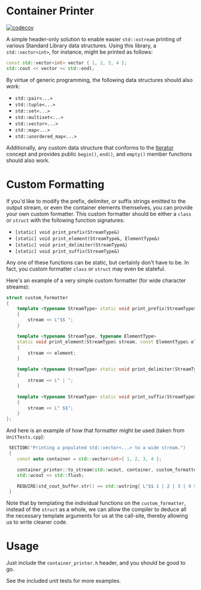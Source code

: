 # Container Printer

[![codecov](https://codecov.io/gh/TimSevereijns/ContainerPrinter/branch/master/graph/badge.svg?token=zGutJl938m)](https://codecov.io/gh/TimSevereijns/ContainerPrinter)

A simple header-only solution to enable easier `std::ostream` printing of various Standard Library data structures. Using this library, a `std::vector<int>`, for instance, might be printed as follows:

```C++
const std::vector<int> vector { 1, 2, 3, 4 };
std::cout << vector << std::endl;
```

By virtue of generic programming, the following data structures should also work:

* `std::pair<...>`
* `std::tuple<...>`
* `std::set<...>`
* `std::multiset<...>`
* `std::vector<...>`
* `std::map<...>`
* `std::unordered_map<...>`

Additionally, any custom data structure that conforms to the [Iterator](http://en.cppreference.com/w/cpp/concept/Iterator) concept and provides public `begin()`, `end()`, and `empty()` member functions should also work.

# Custom Formatting

If you'd like to modify the prefix, delimiter, or suffix strings emitted to the output stream, or even the container elements themselves, you can provide your own custom formatter. This custom formatter should be either a `class` or `struct` with the following function signatures:

* `[static] void print_prefix(StreamType&)`
* `[static] void print_element(StreamType&, ElementType&)`
* `[static] void print_delimiter(StreamType&)`
* `[static] void print_suffix(StreamType&)`

Any one of these functions can be static, but certainly don't have to be. In fact, you custom formatter `class` or `struct` may even be stateful.

Here's an example of a very simple custom formatter (for wide character streams):

```C++
struct custom_formatter
{
    template <typename StreamType> static void print_prefix(StreamType& stream) noexcept
    {
        stream << L"$$ ";
    }

    template <typename StreamType, typename ElementType>
    static void print_element(StreamType& stream, const ElementType& element) noexcept
    {
        stream << element;
    }

    template <typename StreamType> static void print_delimiter(StreamType& stream) noexcept
    {
        stream << L" | ";
    }

    template <typename StreamType> static void print_suffix(StreamType& stream) noexcept
    {
        stream << L" $$";
    }
};
```
And here is an example of how that formatter might be used (taken from `UnitTests.cpp`):

```C++
 SECTION("Printing a populated std::vector<...> to a wide stream.")
 {
    const auto container = std::vector<int>{ 1, 2, 3, 4 };

    container_printer::to_stream(std::wcout, container, custom_formatter{ });
    std::wcout << std::flush;

    REQUIRE(std_cout_buffer.str() == std::wstring{ L"$$ 1 | 2 | 3 | 4 $$" });
 }
```

Note that by templating the individual functions on the `custom_formatter`, instead of the `struct` as a whole, we can allow the compiler to deduce all the necessary template arguments for us at the call-site, thereby allowing us to write cleaner code.

# Usage

Just include the `container_printer.h` header, and you should be good to go.

See the included unit tests for more examples.

